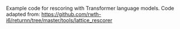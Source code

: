 Example code for rescoring with Transformer language models.
Code adapted from: https://github.com/rwth-i6/returnn/tree/master/tools/lattice_rescorer
